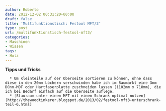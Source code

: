 ```yaml
---
author: Roberto
date: 2012-12-02 00:31:20+00:00
draft: false
title: 'Multifunktionstisch: Festool MFT/3'
type: post
url: /multifunktionstisch-festool-mft3/
categories:
- Maschinen
- Wissen
tags:
- Holz
---
```


**Tipps und Tricks**



	  * Um Kleinteile auf der Oberseite sortieren zu können, ohne dass diese in den 20mm Löchern verschwinden habe ich im Baumarkt eine 3mm Dünn-MDF oder Hartfaserplatte zuschneiden lassen (1102mm x 718mm), die ich bei Bedarf einfach auf die Oberseite auflege.
	  * [Stauraum unter einem MFT mit einem Schrank optimal nutzen](http://thewoodtinkerer.blogspot.de/2013/02/festool-mft3-unterschrank-teil-6.html)

